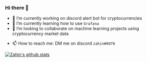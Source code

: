 ### Hi there 👋

<!--
**zahin-mohammad/zahin-mohammad** is a ✨ _special_ ✨ repository because its `README.md` (this file) appears on your GitHub profile.
-->

- 🔭 I’m currently working on discord alert bot for cryptocurrencies
- 🌱 I’m currently learning how to use `Grafana`
- 👯 I’m looking to collaborate on machine learning projects using cryptocurrency market data
<!-- - 🤔 I’m looking for help with ... -->
- 📫 How to reach me: DM me on discord `zahin#0978`
<!-- - ⚡ Fun fact: ... -->
[![Zahin's github stats](https://github-readme-stats.vercel.app/api?username=zahin-mohammad&hide=stars&count_private=true&show_icons=true)](https://github.com/anuraghazra/github-readme-stats)

<!--[![Top Langs](https://github-readme-stats.vercel.app/api/top-langs/?username=zahin-mohammad)](https://github.com/anuraghazra/github-readme-stats)-->
